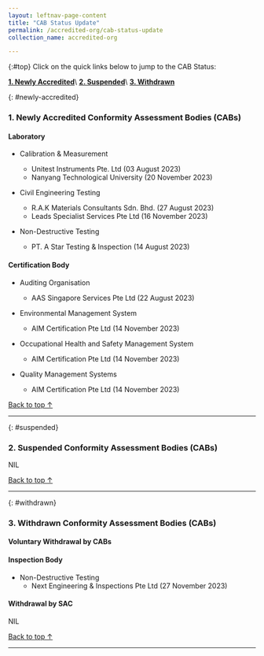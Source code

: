 ```yaml
---
layout: leftnav-page-content
title: "CAB Status Update"
permalink: /accredited-org/cab-status-update
collection_name: accredited-org

---
```


{:#top}
Click on the quick links below to jump to the CAB Status:

**[1. Newly Accredited](#newly-accredited)**\\
**[2. Suspended](#suspended)**\\
**[3. Withdrawn](#withdrawn)**


{: #newly-accredited}
### 1. Newly Accredited Conformity Assessment Bodies (CABs) 
   

#### Laboratory

* Calibration & Measurement
  * Unitest Instruments Pte. Ltd (03 August 2023)
  * Nanyang Technological University (20 November 2023) 

* Civil Engineering Testing
  * R.A.K Materials Consultants Sdn. Bhd. (27 August 2023)
  * Leads Specialist Services Pte Ltd (16 November 2023)

* Non-Destructive Testing
  * PT. A Star Testing & Inspection (14 August 2023)


#### Certification Body

* Auditing Organisation
  * AAS Singapore Services Pte Ltd (22 August 2023)

* Environmental Management System
  * AIM Certification Pte Ltd (14 November 2023)

* Occupational Health and Safety Management System
  * AIM Certification Pte Ltd (14 November 2023)

* Quality Management Systems
  * AIM Certification Pte Ltd (14 November 2023)


[Back to top ↑](#top)

---

{: #suspended}
### 2. Suspended Conformity Assessment Bodies (CABs)

NIL
  

[Back to top ↑](#top)

---

{: #withdrawn}
### 3. Withdrawn Conformity Assessment Bodies (CABs)


#### **Voluntary Withdrawal by CABs**

#### Inspection Body

* Non-Destructive Testing
  * Next Engineering & Inspections Pte Ltd (27 November 2023)


#### **Withdrawal by SAC**

NIL


[Back to top ↑](#top)

---

